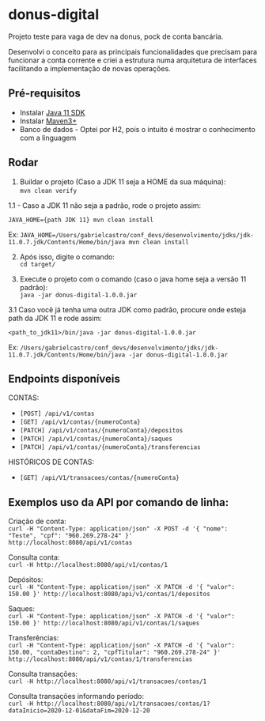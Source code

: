 # donus-digital
Projeto teste para vaga de dev na donus, pock de conta bancária.

Desenvolvi o conceito para as principais funcionalidades que precisam para funcionar a conta corrente e 
criei a estrutura numa arquitetura de interfaces facilitando a implementação de novas operações.

## Pré-requisitos
- Instalar [Java 11 SDK ](https://www.oracle.com/java/technologies/javase-jdk11-downloads.html)
- Instalar [Maven3+](https://maven.apache.org/download.cgi)
- Banco de dados - Optei por H2, pois o intuito é mostrar o conhecimento com a linguagem

## Rodar 

1. Buildar o projeto (Caso a JDK 11 seja a HOME da sua máquina):  
`mvn clean verify`

1.1 - Caso a JDK 11 não seja a padrão, rode o projeto assim:

`JAVA_HOME={path JDK 11} mvn clean install`

Ex: `JAVA_HOME=/Users/gabrielcastro/conf_devs/desenvolvimento/jdks/jdk-11.0.7.jdk/Contents/Home/bin/java mvn clean install`

2. Após isso, digite o comando:  
`cd target/`

3. Execute o projeto com o comando (caso o java home seja a versão 11 padrão):  
`java -jar donus-digital-1.0.0.jar`

3.1 Caso você já tenha uma outra JDK como padrão, procure onde esteja path da JDK 11 e rode assim:

`<path_to_jdk11>/bin/java -jar donus-digital-1.0.0.jar`

Ex: `/Users/gabrielcastro/conf_devs/desenvolvimento/jdks/jdk-11.0.7.jdk/Contents/Home/bin/java -jar donus-digital-1.0.0.jar `

## Endpoints disponíveis

CONTAS:   
* `[POST] /api/v1/contas`
* `[GET] /api/v1/contas/{numeroConta}`
* `[PATCH] /api/v1/contas/{numeroConta}/depositos`
* `[PATCH] /api/v1/contas/{numeroConta}/saques`
* `[PATCH] /api/v1/contas/{numeroConta}/transferencias`


HISTÓRICOS DE CONTAS:   
* `[GET] /api/V1/transacoes/contas/{numeroConta}`


## Exemplos uso da API por comando de linha:

Criação de conta:   
`curl -H "Content-Type: application/json" -X POST -d '{ "nome": "Teste", "cpf": "960.269.278-24" }' http://localhost:8080/api/v1/contas`

Consulta conta:   
`curl -H http://localhost:8080/api/v1/contas/1`

Depósitos:   
`curl -H "Content-Type: application/json" -X PATCH -d '{ "valor": 150.00 }' http://localhost:8080/api/v1/contas/1/depositos`

Saques:   
`curl -H "Content-Type: application/json" -X PATCH -d '{ "valor": 150.00 }' http://localhost:8080/api/v1/contas/1/saques`

Transferências:   
`curl -H "Content-Type: application/json" -X PATCH -d '{ "valor": 150.00, "contaDestino": 2, "cpfTitular": "960.269.278-24" }' http://localhost:8080/api/v1/contas/1/transferencias`

Consulta transações:   
`curl -H http://localhost:8080/api/v1/transacoes/contas/1`

Consulta transações informando período:   
`curl -H http://localhost:8080/api/v1/transacoes/contas/1?dataInicio=2020-12-01&dataFim=2020-12-20`